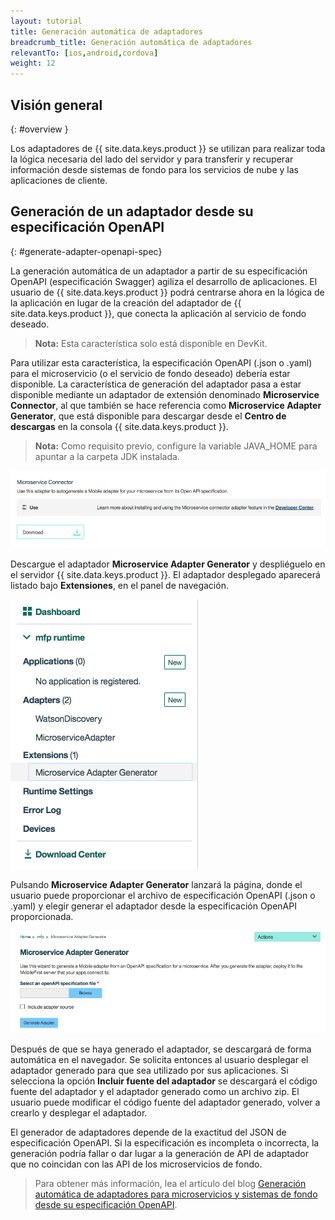```yaml
---
layout: tutorial
title: Generación automática de adaptadores
breadcrumb_title: Generación automática de adaptadores
relevantTo: [ios,android,cordova]
weight: 12
---
```

<!-- NLS_CHARSET=UTF-8 -->
## Visión general 
{: #overview }

Los adaptadores de {{ site.data.keys.product }} se utilizan para realizar toda la lógica necesaria del lado del servidor y para transferir y recuperar información desde sistemas de fondo para los servicios de nube y las aplicaciones de cliente.


##  Generación de un adaptador desde su especificación OpenAPI
{: #generate-adapter-openapi-spec}

La generación automática de un adaptador a partir de su especificación OpenAPI (especificación Swagger) agiliza el desarrollo de aplicaciones.
El usuario de {{ site.data.keys.product }} podrá centrarse ahora en la lógica de la aplicación en lugar de la creación del adaptador de {{ site.data.keys.product }}, que conecta la aplicación al servicio de fondo deseado. 

>**Nota:** Esta característica solo está disponible en DevKit.

Para utilizar esta característica, la especificación OpenAPI (.json o .yaml) para el microservicio (o el servicio de fondo deseado) debería estar disponible. La característica de generación del adaptador pasa a estar disponible mediante un adaptador de extensión denominado **Microservice Connector**, al que también se hace referencia como **Microservice Adapter Generator**, que está disponible para descargar desde el **Centro de descargas** en la consola {{ site.data.keys.product }}. 

>**Nota:** Como requisito previo, configure la variable JAVA_HOME para apuntar a la carpeta JDK instalada. 


  ![Imagen del generador de adaptadores en el Centro de descargas](./AdapterGen_DownloadCenter.png)


Descargue el adaptador **Microservice Adapter Generator** y despliéguelo en el servidor {{ site.data.keys.product }}. 
El adaptador desplegado aparecerá listado bajo **Extensiones**, en el panel de navegación. 


  ![Imagen del generador de adaptadores en el panel de navegación](./AdapterGen_naviagtionPane.png)


Pulsando **Microservice Adapter Generator** lanzará la página, donde el usuario puede proporcionar el archivo de especificación OpenAPI (.json o .yaml) y elegir generar el adaptador desde la especificación OpenAPI proporcionada. 

  ![Imagen de la página del generador de adaptadores](./AdapterGen_generationPage.png)


Después de que se haya generado el adaptador, se descargará de forma automática en el navegador. Se solicita entonces al usuario desplegar el adaptador generado para que sea utilizado por sus aplicaciones. Si selecciona la opción **Incluir fuente del adaptador** se descargará el código fuente del adaptador y el adaptador generado como un archivo zip. El usuario puede modificar el código fuente del adaptador generado, volver a crearlo y desplegar el adaptador.

El generador de adaptadores depende de la exactitud del JSON de especificación OpenAPI. Si la especificación es incompleta o incorrecta, la generación podría fallar o dar lugar a la generación de API de adaptador que no coincidan con las API de los microservicios de fondo. 

>Para obtener más información, lea el artículo del blog [Generación automática de adaptadores para microservicios y sistemas de fondo desde su especificación OpenAPI](https://mobilefirstplatform.ibmcloud.com/blog/2017/08/10/autogenerate-adapter-from-openapi-specification/).

